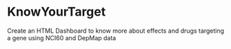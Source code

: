 # KnowYourTarget
Create an HTML Dashboard to know more about effects and drugs targeting a gene using NCI60 and DepMap data
